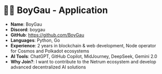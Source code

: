 # 🧑‍💻 BoyGau - Application

- **Name**: BoyGau
- **Discord**: boygau
- **GitHub**: https://github.com/BoyGau
- **Languages**: Python, Go
- **Experience**: 2 years in blockchain & web development, Node operator for Cosmos and Polkadot ecosystems
- **AI Tools**: ChatGPT, GitHub Copilot, MidJourney, DeepSeek, Gemini 2.0
- **Why Join?**: I want to contribute to the Netrum ecosystem and develop advanced decentralized AI solutions
